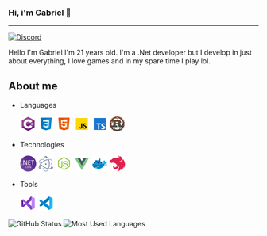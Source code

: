 ### Hi, i'm Gabriel 👋
---

[![Discord](https://img.shields.io/static/v1?label=Discord&message=Vulcan%234805&color=a35fe3&logoColor=ffffff&style=for-the-badge&logo=discord)](https://discord.com/users/203713369927057408)

Hello I'm Gabriel I'm 21 years old. I'm a .Net developer but I develop in just about everything, I love games and in my spare time I play lol.

## About me

* Languages

  [![C#](https://raw.githubusercontent.com/Gabriel-Paulucci/Gabriel-Paulucci/master/images/c-sharp.png)](https://docs.microsoft.com/pt-br/dotnet/csharp/tour-of-csharp/)
  [![Css](https://raw.githubusercontent.com/Gabriel-Paulucci/Gabriel-Paulucci/master/images/css3.png)](https://www.w3schools.com/css/default.asp)
  [![Html](https://raw.githubusercontent.com/Gabriel-Paulucci/Gabriel-Paulucci/master/images/html-5.png)](https://www.w3schools.com/html/default.asp)
  [![JavaScript](https://raw.githubusercontent.com/Gabriel-Paulucci/Gabriel-Paulucci/master/images/javascript.png)](https://developer.mozilla.org/pt-BR/docs/Web/JavaScript)
  [![TypeScript](https://raw.githubusercontent.com/Gabriel-Paulucci/Gabriel-Paulucci/master/images/typescript.png)](https://www.typescriptlang.org/)
  [![Rust](https://raw.githubusercontent.com/Gabriel-Paulucci/Gabriel-Paulucci/master/images/rust.png)](https://www.rust-lang.org)
  
* Technologies
  
  [![DotNet](https://raw.githubusercontent.com/Gabriel-Paulucci/Gabriel-Paulucci/master/images/dot-net.png)](https://dotnet.microsoft.com/)
  [![ElectronNet](https://raw.githubusercontent.com/Gabriel-Paulucci/Gabriel-Paulucci/master/images/electron-net.png)](https://github.com/ElectronNET/Electron.NET)
  [![NodeJs](https://raw.githubusercontent.com/Gabriel-Paulucci/Gabriel-Paulucci/master/images/node-js.png)](https://nodejs.org/en/)
  [![VueJs](https://raw.githubusercontent.com/Gabriel-Paulucci/Gabriel-Paulucci/master/images/vue-js.png)](https://vuejs.org/)
  [![Docker](https://raw.githubusercontent.com/Gabriel-Paulucci/Gabriel-Paulucci/master/images/docker.png)](https://www.docker.com/)
  [![NestJs](https://raw.githubusercontent.com/Gabriel-Paulucci/Gabriel-Paulucci/master/images/nest-js.png)](https://nestjs.com/)

* Tools

  [![Visual Studio](https://raw.githubusercontent.com/Gabriel-Paulucci/Gabriel-Paulucci/master/images/visual-studio-2019.png)](https://visualstudio.microsoft.com/pt-br/vs/)
  [![Visual Studio Code](https://raw.githubusercontent.com/Gabriel-Paulucci/Gabriel-Paulucci/master/images/visual-studio-code-2019.png)](https://code.visualstudio.com/)

<!-- * Projects

  [![DiscordCs](https://raw.githubusercontent.com/Gabriel-Paulucci/Gabriel-Paulucci/master/images/discord-cs.png)](https://github.com/FarDragi/DiscordCs)
  [![Zuraaa](https://raw.githubusercontent.com/Gabriel-Paulucci/Gabriel-Paulucci/master/images/zuraaa.png)](https://github.com/zuraaa-projects) -->

![GitHub Status](https://github-readme-stats.vercel.app/api?username=gabriel-paulucci&show_icons=true&title_color=8544c2&icon_color=8544c2&text_color=4F5159&bg_color=F3F3F3)
![Most Used Languages](https://github-readme-stats.vercel.app/api/top-langs/?username=gabriel-paulucci&layout=compact&title_color=8544c2&bg_color=F3F3F3)

